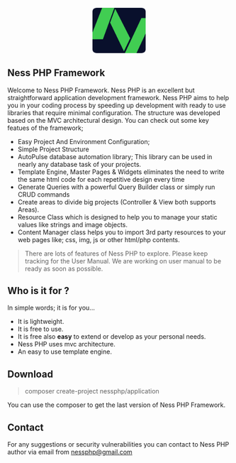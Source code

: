 <p align="center">
  <img width="120" src="https://raw.githubusercontent.com/nessphp/media-repo/master/Logo/Original/logo_ness_cut_round_notext_inner_logo.fw.png">
</p>

## Ness PHP Framework

Welcome to Ness PHP Framework. Ness PHP is an excellent but straightforward application development framework. Ness PHP aims to help you in your coding process by speeding up development with ready to use libraries that require minimal configuration. The structure was developed based on the MVC architectural design. You can check out some key featues of the framework;
   - Easy Project And Environment Configuration; 
   - Simple Project Structure
   - AutoPulse database automation library; This library can be used in nearly any database task of your projects.
   - Template Engine, Master Pages & Widgets eliminates the need to write the same html code for each repetitive design every time
   - Generate Queries with a powerful Query Builder class or simply run CRUD commands
   - Create areas to divide big projects (Controller & View both supports Areas).
   - Resource Class which is designed to help you to manage your static values like strings and image objects.
   - Content Manager class helps you to import 3rd party resources to your web pages like; css, img, js or other html/php contents.


> There are lots of features of Ness PHP to explore. Please keep tracking for the User Manual. We are working on user manual to be ready as soon as possible.



## Who is it for ?
In simple words; it is for you...
  - It is lightweight.
  - It is free to use.
  - It is free also <b>easy</b> to extend or develop as your personal needs.
  - Ness PHP uses mvc architecture.
  - An easy to use template engine.
  
  
## Download

<blockquote>
  composer create-project nessphp/application
</blockquote>
You can use the composer to get the last version of Ness PHP Framework. 



## Contact
For any suggestions or security vulnerabilities you can contact to  Ness PHP author via email from [nessphp@gmail.com](nessphp@gmail.com) 




